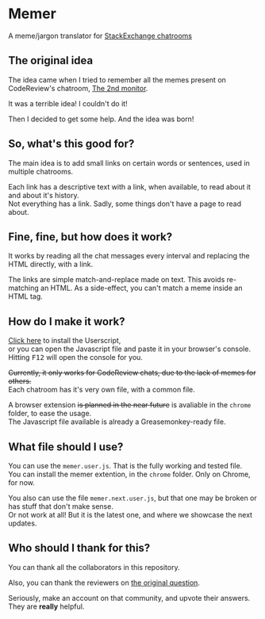 # Memer
A meme/jargon translator for [StackExchange chatrooms][sen]

## The original idea

The idea came when I tried to remember all the memes present on CodeReview's chatroom, [The 2nd monitor][the_2nd_monitor].

It was a terrible idea! I couldn't do it!

Then I decided to get some help. And the idea was born!

## So, what's this good for?

The main idea is to add small links on certain words or sentences, used in multiple chatrooms.

Each link has a descriptive text with a link, when available, to read about it and about it's history.  
Not everything has a link. Sadly, some things don't have a page to read about.

## Fine, fine, but how does it work?

It works by reading all the chat messages every interval and replacing the HTML directly, with a link.

The links are simple match-and-replace made on text. This avoids re-matching an HTML. As a side-effect, you can't match a meme inside an HTML tag.

## How do I make it work?

[Click here][userscript_installer] to install the Userscript,  
or you can open the Javascript file and paste it in your browser's console. Hitting <kbd>F12</kbd> will open the console for you.

<del>Currently, it only works for CodeReview chats, due to the lack of memes for others.</del>  
Each chatroom has it's very own file, with a common file.

A browser extension <del>is planned in the near future</del> is avaliable in the `chrome` folder, to ease the usage.  
The Javascript file available is already a Greasemonkey-ready file.

## What file should I use?

You can use the `memer.user.js`. That is the fully working and tested file.  
You can install the memer extention, in the `chrome` folder. Only on Chrome, for now.

You also can use the file `memer.next.user.js`, but that one may be broken or has stuff that don't make sense.  
Or not work at all! But it is the latest one, and where we showcase the next updates.

## Who should I thank for this?

You can thank all the collaborators in this repository.

Also, you can thank the reviewers on [the original question][original_question].

Seriously, make an account on that community, and upvote their answers. They are **really** helpful.

[sen]:http://chat.stackexchange.com
[the_2nd_monitor]:http://chat.stackexchange.com/rooms/8595/the-2nd-monitor
[userscript_installer]:https://github.com/ismael-miguel/memer/raw/master/memer.next.user.js
[original_question]:http://codereview.stackexchange.com/questions/96724/the-2nd-monitor-chatroom-translator